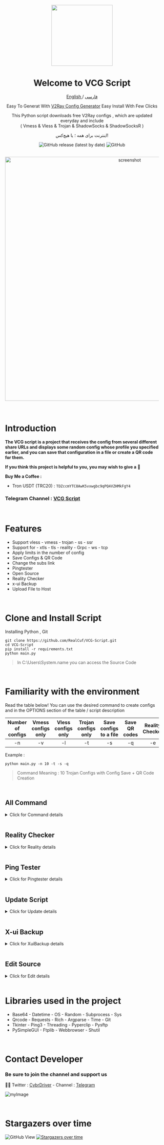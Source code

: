 <p align="center">
  <a href="https://github.com/RealCuf/VCG-Script" target="_blank" rel="noopener noreferrer">
    <picture>
      <img width="200" height="200" src="https://i.postimg.cc/kXh9Y0TD/v-logo-yellow.png">
    </picture>
  </a>
</p>

<h1 align="center"/>Welcome to VCG Script</h1>

<p align="center">
	<a href="./README.md">
	English
	</a>
	/
	<a href="./README-fa.md">
	فارسی
	</a>

</p>

<p align="center">
Easy To Generat With <a href="https://github.com/RealCuf/VCG-Script">V2Ray Config Generator</a> Easy Install With Few Clicks
</p>

<p align="center">This Python script downloads free V2Ray configs , which are updated everyday and include <br>( Vmess & Vless & Trojan & ShadowSocks & ShadowSocksR )</p>
<p align="center">اینترنت برای همه ؛ یا هیچ‌کس!</p>
<div align=center>
  
<!-- ![GitHub all releases](https://img.shields.io/github/downloads/iDehghan/VCG-Script/total?color=white&style=for-the-badge) -->
![GitHub release (latest by date)](https://img.shields.io/github/v/release/RealCuf/VCG-Script?color=white&style=for-the-badge)
![GitHub](https://img.shields.io/github/license/RealCuf/VCG-Script?color=white&style=for-the-badge)

</div>

<br>
<div align="center"> 
  <img src="https://s6.uplod.ir/i/01098/mweuncjsrnst.png" alt="screenshot" width="800" height="auto"/>
</div>  
<br>

<br>

# Introduction

**The VCG script is a project that receives the config from several different share URLs and displays some random config whose profile you specified earlier, and you can save that configuration in a file or create a QR code for them.**

**If you think this project is helpful to you, you may wish to give a** :star2:

**Buy Me a Coffee :**

- Tron USDT (TRC20) : `TDZccmYTC8AwK5vxwgbc9qPQ4VZHMkFgY4`

### Telegram Channel : [VCG Script](https://t.me/VCGScript)

<br>

# Features

- Support vless - vmess - trojan - ss - ssr
- Support for - xtls - tls - reality - Grpc - ws - tcp
- Apply limits in the number of config
- Save Configs & QR Code
- Change the subs link
- Pingtester
- Open Source
- Reality Checker
- x-ui Backup
- Upload File to Host

<br>

# Clone and Install Script

Installing Python , Git

```
git clone https://github.com/RealCuf/VCG-Script.git
cd VCG-Script
pip install -r requirements.txt
python main.py
```
> In C:\Users\System.name you can access the Source Code

<br>

# Familiarity with the environment

Read the table below!
You can use the desired command to create configs and in the OPTIONS section of the table / script description

|Number of configs|Vmess configs only|Vless configs only|Trojan configs only|Save configs to a file|Save QR codes|Reality Checker|Pingtester|x-ui Backup|Upload File
|:---:|:---:|:---:|:---:|:---:|:---:|:---:|:---:|:---:|:---:|
|-n| -v| -l| -t| -s| -q| -e| -p| -b| -o|

Example :

````
python main.py -n 10 -t -s -q
````
> Command Meaning : 10 Trojan Configs with Config Save + QR Code Creation

<br>

## All Command

<details>
  <summary>Click for Command details</summary>

<br>

Usage :  `python main.py [Options]`

| Command | Alternative command               | Action                           |
| :----: | ---------------------------------- | -------------------------------- |
| `-n`  | `--number`                          | Number of Configs - Default : 5  |
| `-v`  | `--vmess`                           | Vmess Configs only               |
| `-l`  | `--vless`                           | Vless Configs only               |
| `-t`  | `--trojan`                          | Trojan Configs only              |
| `-h`  | `--shadowsocks`                     | ShadowSocks Configs only         |
| `-a`  | `--shadowsocksr`                    | ShadowSocksR Configs only        |
| `-r`  | `--reality`                         | Reality Checker                  |
| `-s`  | `--save`                            | Save Configs                     |
| `-q`  | `--qr`                              | Save QR codes                    |
| `-b`  | `--backup`                          | x-ui Backup                      |
| `-p`  | `--ping`                            | Pingtester                       |
| `-o`  | `--host`                            | Upload File to Host              |
| `-u`  | `--update`                          | Update Script                    |

</details>

<br>

## Reality Checker

<details>
  <summary>Click for  Reality details</summary>

  <br>
  
   - You can extract the config that has a Reality by adding a -r or --reality command.
   ```
   python main.py -n 10 -l -r -s -q
   ```
   > Command Meaning : 10 vless Configs with Config Save + QR Code Creation + Reality

  <br>
   
</details>

<br>

## Ping Tester

<details>
  <summary>Click for Pingtester details</summary>

  <br>
  
   - To ping a txt file that contains a number of config, use the following command
   ```
   python main.py -p
   ```
   - Then tap Select File and in the conf folder, select the txt file you want

  <br>

  <a><img alt="VCG" src="https://i.ibb.co/8M8xx38/image.png"></a>
   
</details>

<br>

## Update Script

<details>
  <summary>Click for Update details</summary>

  <br>
  
   ```
   python main.py -u
   ```
   > Backup conf and qr and database folders before updating
   
</details>

<br>

## X-ui Backup

<details>
  <summary>Click for  XuiBackup details</summary>

  <br>
  
   - Use the following command to back up the panel
   ```
   python main.py -b
   ```
   - In the data section, write your server information
> ip , port , user , password , remote_path

  <br>
   
</details>

<br>

## Edit Source

<details>
  <summary>Click for Edit details</summary>

  <br>

- In the DECODED_URLS sections, ENCODED_URLS you can choose your favorite Subscribtion link!
  
```python
# URLs for configs not encoded in a base64 string
DECODED_URLS = [
    "https://raw.githubusercontent.com/mahdibland/ShadowsocksAggregator/master/sub/sub_merge.txt",
    "https://raw.githubusercontent.com/awesome-vpn/awesome-vpn/master/all",
    "https://raw.githubusercontent.com/freefq/free/master/v2",
    "https://raw.fastgit.org/ripaojiedian/freenode/main/sub",
]

# URLs for configs encoded in a base64 string
ENCODED_URLS = [
    "https://raw.githubusercontent.com/Bardiafa/Free-V2ray-Config/main/Splitted-By-Protocol/vmess.txt",
    "https://raw.githubusercontent.com/Bardiafa/Free-V2ray-Config/main/Splitted-By-Protocol/vless.txt",
    "https://raw.githubusercontent.com/Bardiafa/Free-V2ray-Config/main/Splitted-By-Protocol/trojan.txt",
]
```
   
</details>

<br>

# Libraries used in the project

- Base64 - Datetime - OS - Random - Subprocess - Sys
- Qrcode - Requests - Rich - Argparse - Time - Git
- Tkinter - Ping3 - Threading - Pyperclip - Pysftp
- PySimpleGUI - Ftplib - Webbrowser - Shutil

<br>

# Contact Developer
### Be sure to join the channel and support us

😶‍🌫️ Twitter : [CybrDriver](https://twitter.com/CybrDriver) -
Channel : [Telegram](https://t.me/VCGScript)

![myImage](https://media.giphy.com/media/XRB1uf2F9bGOA/giphy.gif)

<br>

# Stargazers over time
![GitHub View](https://views.whatilearened.today/views/github/RealCuf/VCG-Script.svg)
[![Stargazers over time](https://starchart.cc/RealCuf/VCG-Script.svg)](https://starchart.cc/RealCuf/VCG-Script)
